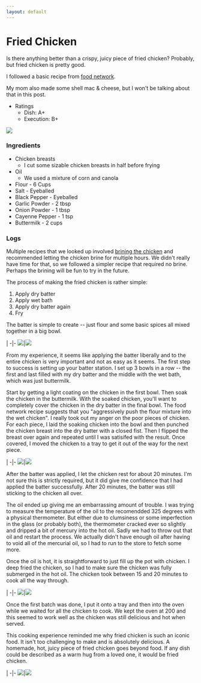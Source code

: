 ```yaml
---
layout: default
---
```

# Fried Chicken

Is there anything better than a crispy, juicy piece of fried chicken? Probably, but fried chicken is pretty good.

I followed a basic recipe from [food network](https://www.foodnetwork.com/recipes/fried-chicken-recipe10-3381583).

My mom also made some shell mac & cheese, but I won't be talking about that in this post.

- Ratings
  - Dish: A+
  - Execution: B+

![](../../assets/fried_chicken_final.png)

### Ingredients

- Chicken breasts
  - I cut some sizable chicken breasts in half before frying
- Oil
  - We used a mixture of corn and canola
- Flour - 6 Cups
- Salt - Eyeballed
- Black Pepper - Eyeballed
- Garlic Powder - 2 tbsp
- Onion Powder - 1 tbsp
- Cayenne Pepper - 1 tsp
- Buttermilk - 2 cups

### Logs

Multiple recipes that we looked up involved [brining the chicken](https://en.wikipedia.org/wiki/Brining) and recommended letting the chicken brine for multiple hours. We didn't really have time for that, so we followed a simpler recipe that required no brine. Perhaps the brining will be fun to try in the future.

The process of making the fried chicken is rather simple:
1. Apply dry batter
2. Apply wet bath
3. Apply dry batter again
4. Fry

The batter is simple to create -- just flour and some basic spices all mixed together in a big bowl.

 | 
-|-
![](../../assets/fried_chicken_cut_up.png)|![](../../assets/fried_chicken_dry_batter.png)

From my experience, it seems like applying the batter liberally and to the entire chicken is very important and not as easy as it seems. The first step to success is setting up your batter station. I set up 3 bowls in a row -- the first and last filled with my dry batter and the middle with the wet bath, which was just buttermilk.

Start by getting a light coating on the chicken in the first bowl. Then soak the chicken in the buttermilk. With the soaked chicken, you'll want to completely cover the chicken in the dry batter in the final bowl. The food network recipe suggests that you "aggressively push the flour mixture into the wet chicken". I really took out my anger on the poor pieces of chicken. For each piece, I laid the soaking chicken into the bowl and then punched the chicken breast into the dry batter with a closed fist. Then I flipped the breast over again and repeated until I was satisifed with the result. Once covered, I moved the chicken to a tray to get it out of the way for the next piece.

 | 
-|-
![](../../assets/fried_chicken_station.png)|![](../../assets/fried_chicken_hands.png)

After the batter was applied, I let the chicken rest for about 20 minutes. I'm not sure this is strictly required, but it did give me confidence that I had applied the batter successfully. After 20 minutes, the batter was still sticking to the chicken all over.

The oil ended up giving me an embarrassing amount of trouble. I was trying to measure the temperature of the oil to the recomendded 325 degrees with a physical thermometer. But either due to clumsiness or some imperfection in the glass (or probably both), the thermometer cracked ever so slightly and dripped a bit of mercury into the hot oil. Sadly we had to throw out that oil and restart the process. We actually didn't have enough oil after having to void all of the mercurial oil, so I had to run to the store to fetch some more.

Once the oil is hot, it is straightforward to just fill up the pot with chicken. I deep fried the chicken, so I had to make sure the chicken was fully submerged in the hot oil. The chicken took between 15 and 20 minutes to cook all the way through.

 | 
-|-
![](../../assets/fried_chicken_oil.png)|![](../../assets/fried_chicken_oil_hot.png)

Once the first batch was done, I put it onto a tray and then into the oven while we waited for all the chicken to cook. We kept the oven at 200 and this seemed to work well as the chicken was still delicious and hot when served.

This cooking experience reminded me why fried chicken is such an iconic food. It isn't too challenging to make and is absolutely delicious. A homemade, hot, juicy piece of fried chicken goes beyond food. If any dish could be described as a warm hug from a loved one, it would be fried chicken.

 | 
-|-
![](../../assets/fried_chicken_oven.png)|![](../../assets/fried_chicken_served.png)
